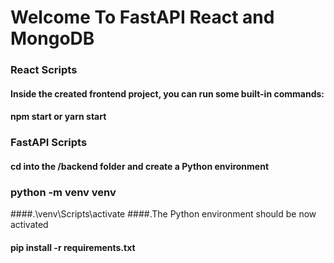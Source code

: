 # Welcome To FastAPI React and MongoDB

### React Scripts
#### Inside the created frontend project, you can run some built-in commands:
#### npm start or yarn start


### FastAPI Scripts
#### cd into the /backend folder and create a Python environment
### python -m venv venv
 ####.\venv\Scripts\activate
 ####.The Python environment should be now activated 
 #### pip install -r requirements.txt
